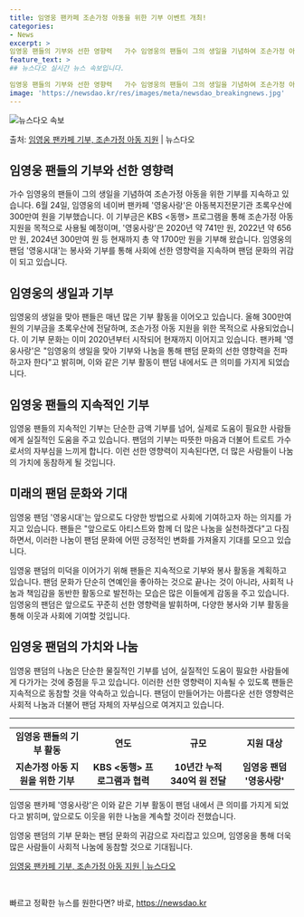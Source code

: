 ```yaml
---
title: 임영웅 팬카페 조손가정 아동을 위한 기부 이벤트 개최!
categories:
- News
excerpt: >
임영웅 팬들의 기부와 선한 영향력   가수 임영웅의 팬들이 그의 생일을 기념하여 조손가정 아동을 위한 기부를…
feature_text: >
## 뉴스다오 실시간 뉴스 속보입니다.

임영웅 팬들의 기부와 선한 영향력   가수 임영웅의 팬들이 그의 생일을 기념하여 조손가정 아동을 위한 기부를…
image: 'https://newsdao.kr/res/images/meta/newsdao_breakingnews.jpg'
---
```


![뉴스다오 속보](https://newsdao.kr/res/images/meta/newsdao_breakingnews.jpg)

<p>출처: <a href="https://newsdao.kr/4463" rel="dofollow">임영웅 팬카페 기부, 조손가정 아동 지원</a> | 뉴스다오</p>

<h2 data-ke-size="size26">임영웅 팬들의 기부와 선한 영향력</h2>
<p data-ke-size="size16">가수 임영웅의 팬들이 그의 생일을 기념하여 조손가정 아동을 위한 기부를 지속하고 있습니다. 6월 24일, 임영웅의 네이버 팬카페 '영웅사랑'은 아동복지전문기관 초록우산에 300만여 원을 기부했습니다. 이 기부금은 KBS <동행> 프로그램을 통해 조손가정 아동 지원을 목적으로 사용될 예정이며, '영웅사랑'은 2020년 약 741만 원, 2022년 약 656만 원, 2024년 300만여 원 등 현재까지 총 약 1700만 원을 기부해 왔습니다. 임영웅의 팬덤 '영웅시대'는 봉사와 기부를 통해 사회에 선한 영향력을 지속하며 팬덤 문화의 귀감이 되고 있습니다.</p>

<h2 data-ke-size="size26">임영웅의 생일과 기부</h2>
<p data-ke-size="size16">임영웅의 생일을 맞아 팬들은 매년 많은 기부 활동을 이어오고 있습니다. 올해 300만여 원의 기부금을 초록우산에 전달하며, 조손가정 아동 지원을 위한 목적으로 사용되었습니다. 이 기부 문화는 이미 2020년부터 시작되어 현재까지 이어지고 있습니다. 팬카페 '영웅사랑'은 "임영웅의 생일을 맞아 기부와 나눔을 통해 팬덤 문화의 선한 영향력을 전파하고자 한다"고 밝히며, 이와 같은 기부 활동이 팬덤 내에서도 큰 의미를 가지게 되었습니다.</p>

<h2 data-ke-size="size26">임영웅 팬들의 지속적인 기부</h2>
<p data-ke-size="size16">임영웅 팬들의 지속적인 기부는 단순한 금액 기부를 넘어, 실제로 도움이 필요한 사람들에게 실질적인 도움을 주고 있습니다. 팬덤의 기부는 따뜻한 마음과 더불어 트로트 가수로서의 자부심을 느끼게 합니다. 이런 선한 영향력이 지속된다면, 더 많은 사람들이 나눔의 가치에 동참하게 될 것입니다.</p>

<h2 data-ke-size="size26">미래의 팬덤 문화와 기대</h2>
<p data-ke-size="size16">임영웅 팬덤 '영웅시대'는 앞으로도 다양한 방법으로 사회에 기여하고자 하는 의지를 가지고 있습니다. 팬들은 "앞으로도 아티스트와 함께 더 많은 나눔을 실천하겠다"고 다짐하면서, 이러한 나눔이 팬덤 문화에 어떤 긍정적인 변화를 가져올지 기대를 모으고 있습니다.</p>

<p data-ke-size="size16">임영웅 팬덤의 미덕을 이어가기 위해 팬들은 지속적으로 기부와 봉사 활동을 계획하고 있습니다. 팬덤 문화가 단순히 연예인을 좋아하는 것으로 끝나는 것이 아니라, 사회적 나눔과 책임감을 동반한 활동으로 발전하는 모습은 많은 이들에게 감동을 주고 있습니다. 임영웅의 팬덤은 앞으로도 꾸준히 선한 영향력을 발휘하며, 다양한 봉사와 기부 활동을 통해 이웃과 사회에 기여할 것입니다.</p>

<h2 data-ke-size="size26">임영웅 팬덤의 가치와 나눔</h2>
<p data-ke-size="size16">임영웅 팬덤의 나눔은 단순한 물질적인 기부를 넘어, 실질적인 도움이 필요한 사람들에게 다가가는 것에 중점을 두고 있습니다. 이러한 선한 영향력이 지속될 수 있도록 팬들은 지속적으로 동참할 것을 약속하고 있습니다. 팬덤이 만들어가는 아름다운 선한 영향력은 사회적 나눔과 더불어 팬덤 자체의 자부심으로 여겨지고 있습니다.</p>

<hr>
<table>
	<tbody>
		<tr>
			<td style="text-align: center; height: 17px;"><b>임영웅 팬들의 기부 활동</b></td>
			<td style="text-align: center; height: 17px;"><b>연도</b></td>
			<td style="text-align: center; height: 17px;"><b>규모</b></td>
			<td style="text-align: center; height: 17px;"><b>지원 대상</b></td>
		</tr>
		<tr>
			<td style="text-align: center; height: 17px;"><b>지손가정 아동 지원을 위한 기부</b></td>
			<td style="text-align: center; height: 17px;"><b>KBS <동행> 프로그램과 협력</b></td>
			<td style="text-align: center; height: 17px;"><b>10년간 누적 340억 원 전달</b></td>
			<td style="text-align: center; height: 17px;"><b>임영웅 팬덤 '영웅사랑'</b></td>
		</tr>
	</tbody>
</table>

<p data-ke-size="size16">임영웅 팬카페 '영웅사랑'은 이와 같은 기부 활동이 팬덤 내에서 큰 의미를 가지게 되었다고 밝히며, 앞으로도 이웃을 위한 나눔을 계속할 것이라 전했습니다.</p>
<p data-ke-size="size16">임영웅 팬덤의 기부 문화는 팬덤 문화의 귀감으로 자리잡고 있으며, 임영웅을 통해 더욱 많은 사람들이 사회적 나눔에 동참할 것으로 기대됩니다.</p>

<p data-ke-size="size16"><a href="https://newsdao.kr/4463">임영웅 팬카페 기부, 조손가정 아동 지원 | 뉴스다오</a></p>
<p data-ke-size="size16">&nbsp;</p> 

빠르고 정확한 뉴스를 원한다면? 바로, <a href="https://newsdao.kr" rel="dofollow">https://newsdao.kr</a>


    
